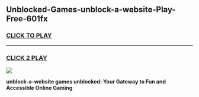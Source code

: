 
## Unblocked-Games-unblock-a-website-Play-Free-601fx
<h3>
<a href="https://premium76.site?title=unblock-a-website&ref=23A">CLICK TO PLAY</a></h3>
<hr>

<h3>
<a href="https://premium76.site?title=unblock-a-website&ref=23A">CLICK 2 PLAY</a>
  
</h3>

<a href="https://premium76.site?title=unblock-a-website&ref=23A"><img src="https://clearcache.store/games.png"></a>


**unblock-a-website games unblocked: Your Gateway to Fun and Accessible Online Gaming**
